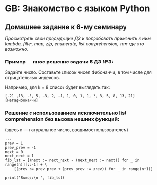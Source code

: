 # GB: Знакомство с языком Python

## Домашнее задание к 6-му семинару

*Просмотреть свои предыдущие ДЗ и попробовать применить к ним lambda, filter, map, zip, enumerate, list comprehension, там где это возможно.*

### Пример — иное решение задачи 5 ДЗ №3:

Задайте число. Составьте список чисел Фибоначчи, в том числе для отрицательных индексов.

Например, для k = 8 список будет выглядеть так:

	[-21 ,13, -8, 5, −3, 2, −1, 1, 0, 1, 1, 2, 3, 5, 8, 13, 21] [Негафибоначчи]
 
 ### Решение с использованием исключительно list comprehension без вызова нешних функций:

 (здесь `n` — натуральное число, вводимое пользователем)

	...
	prev = 1
	prev_prev = -1
	next = 0
	next_next = 1
	fib_lst = [(next := next_next - (next_next := next)) for _ in range(n)][::-1] + \
		[(prev := prev_prev + (prev_prev := prev)) for _ in range(n+1)]

	print('Вывод:\n ', fib_lst)
	